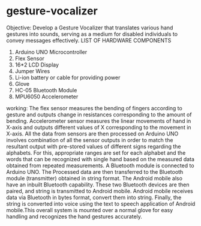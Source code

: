 # gesture-vocalizer

Objective: Develop a Gesture Vocalizer that translates various hand gestures into sounds, serving as a medium for disabled individuals to convey messages effectively.
LIST OF HARDWARE COMPONENTS
1. Arduino UNO Microcontroller
3. Flex Sensor
4. 16*2 LCD Display
5. Jumper Wires
6. Li-ion battery or cable for providing power
7. Glove
8. HC-05 Bluetooth Module
9. MPU6050 Accelerometer

working:
The flex sensor measures the bending of fingers according to gesture and outputs change in resistances corresponding to the amount of bending. Accelerometer sensor measures the linear movements of hand in X-axis and outputs different values of X corresponding to the movement in X-axis. All the data from sensors are then processed on Arduino UNO involves combination of all the sensor outputs in order to match the resultant output with pre-stored values of different signs regarding the alphabets. For this, appropriate ranges are set for each alphabet and the words that can be recognized with single hand based on the measured data obtained from repeated measurements. A Bluetooth module is connected to Arduino UNO. The Processed data are then transferred to the Bluetooth module (transmitter) obtained in string format. The
Android mobile also have an inbuilt Bluetooth capability. These two Bluetooth devices are then paired, and string is transmitted to Android mobile. Android mobile receives data via Bluetooth in bytes format, convert them into string. Finally, the string is converted into voice using the text to speech application of Android mobile.This overall system is mounted over a normal glove for easy handling and recognizes
the hand gestures accurately.
